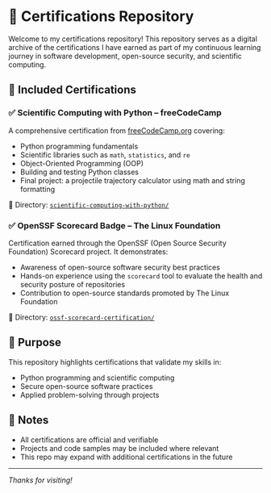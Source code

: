 # 📜 Certifications Repository

Welcome to my certifications repository! This repository serves as a digital archive of the certifications I have earned as part of my continuous learning journey in software development, open-source security, and scientific computing.

## 📘 Included Certifications

### ✅ Scientific Computing with Python – freeCodeCamp
A comprehensive certification from [freeCodeCamp.org](https://www.freecodecamp.org/) covering:

- Python programming fundamentals
- Scientific libraries such as `math`, `statistics`, and `re`
- Object-Oriented Programming (OOP)
- Building and testing Python classes
- Final project: a projectile trajectory calculator using math and string formatting

📁 Directory: [`scientific-computing-with-python/`](https://www.freecodecamp.org/certification/JacksonBryantFGCU/scientific-computing-with-python-v7)

### ✅ OpenSSF Scorecard Badge – The Linux Foundation
Certification earned through the OpenSSF (Open Source Security Foundation) Scorecard project. It demonstrates:

- Awareness of open-source software security best practices
- Hands-on experience using the `scorecard` tool to evaluate the health and security posture of repositories
- Contribution to open-source standards promoted by The Linux Foundation

📁 Directory: [`ossf-scorecard-certification/`](https://ti-user-certificates.s3.amazonaws.com/e0df7fbf-a057-42af-8a1f-590912be5460/c66a3371-36ba-4d2a-aac6-dc84958067fb-jackson-l-a652b2f3-a2e9-47ab-9614-a0e97f8e9d72-certificate.pdf)

## 🧠 Purpose

This repository highlights certifications that validate my skills in:
- Python programming and scientific computing
- Secure open-source software practices
- Applied problem-solving through projects

## 📌 Notes

- All certifications are official and verifiable
- Projects and code samples may be included where relevant
- This repo may expand with additional certifications in the future

---

_Thanks for visiting!_
